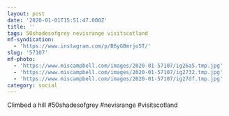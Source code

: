 ```yaml
---
layout: post
date: '2020-01-01T15:51:47.000Z'
title: ''
tags: 50shadesofgrey nevisrange visitscotland
mf-syndication:
  - 'https://www.instagram.com/p/B6yGBmrjo5T/'
slug: '57107'
mf-photo:
  - 'https://www.miscampbell.com/images/2020-01-57107/ig26a5.tmp.jpg'
  - 'https://www.miscampbell.com/images/2020-01-57107/ig2732.tmp.jpg'
  - 'https://www.miscampbell.com/images/2020-01-57107/ig27df.tmp.jpg'
category: social
---
```

Climbed a hill #50shadesofgrey #nevisrange #visitscotland
